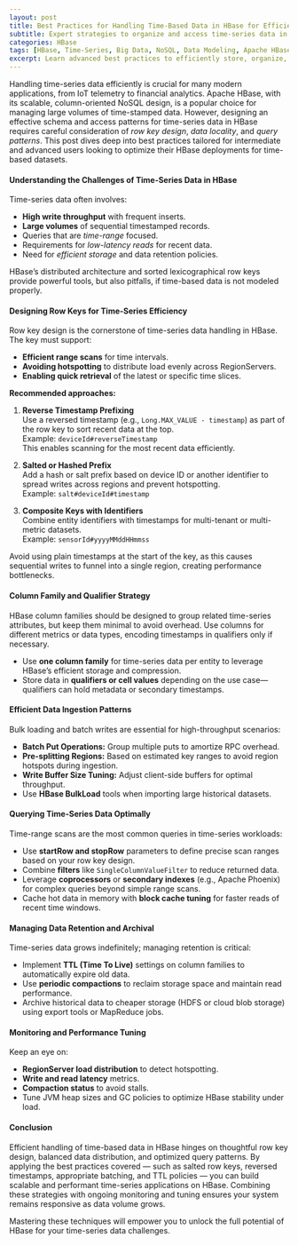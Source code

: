 ```yaml
---
layout: post  
title: Best Practices for Handling Time-Based Data in HBase for Efficient Time-Series Management  
subtitle: Expert strategies to organize and access time-series data in HBase for scalable big data solutions  
categories: HBase  
tags: [HBase, Time-Series, Big Data, NoSQL, Data Modeling, Apache HBase, Data Storage, Time-Based Data]  
excerpt: Learn advanced best practices to efficiently store, organize, and query time-based data in HBase. Optimize your time-series data management with expert tips for scalable performance.  
---
```

Handling time-series data efficiently is crucial for many modern applications, from IoT telemetry to financial analytics. Apache HBase, with its scalable, column-oriented NoSQL design, is a popular choice for managing large volumes of time-stamped data. However, designing an effective schema and access patterns for time-series data in HBase requires careful consideration of *row key design*, *data locality*, and *query patterns*. This post dives deep into best practices tailored for intermediate and advanced users looking to optimize their HBase deployments for time-based datasets.

#### Understanding the Challenges of Time-Series Data in HBase

Time-series data often involves:

- **High write throughput** with frequent inserts.
- **Large volumes** of sequential timestamped records.
- Queries that are *time-range* focused.
- Requirements for *low-latency reads* for recent data.
- Need for *efficient storage* and data retention policies.

HBase’s distributed architecture and sorted lexicographical row keys provide powerful tools, but also pitfalls, if time-based data is not modeled properly.

#### Designing Row Keys for Time-Series Efficiency

Row key design is the cornerstone of time-series data handling in HBase. The key must support:

- **Efficient range scans** for time intervals.
- **Avoiding hotspotting** to distribute load evenly across RegionServers.
- **Enabling quick retrieval** of the latest or specific time slices.

**Recommended approaches:**

1. **Reverse Timestamp Prefixing**  
   Use a reversed timestamp (e.g., `Long.MAX_VALUE - timestamp`) as part of the row key to sort recent data at the top.  
   Example: `deviceId#reverseTimestamp`  
   This enables scanning for the most recent data efficiently.

2. **Salted or Hashed Prefix**  
   Add a hash or salt prefix based on device ID or another identifier to spread writes across regions and prevent hotspotting.  
   Example: `salt#deviceId#timestamp`  

3. **Composite Keys with Identifiers**  
   Combine entity identifiers with timestamps for multi-tenant or multi-metric datasets.  
   Example: `sensorId#yyyyMMddHHmmss`  

Avoid using plain timestamps at the start of the key, as this causes sequential writes to funnel into a single region, creating performance bottlenecks.

#### Column Family and Qualifier Strategy

HBase column families should be designed to group related time-series attributes, but keep them minimal to avoid overhead. Use columns for different metrics or data types, encoding timestamps in qualifiers only if necessary.

- Use **one column family** for time-series data per entity to leverage HBase’s efficient storage and compression.
- Store data in **qualifiers or cell values** depending on the use case—qualifiers can hold metadata or secondary timestamps.

#### Efficient Data Ingestion Patterns

Bulk loading and batch writes are essential for high-throughput scenarios:

- **Batch Put Operations:** Group multiple puts to amortize RPC overhead.
- **Pre-splitting Regions:** Based on estimated key ranges to avoid region hotspots during ingestion.
- **Write Buffer Size Tuning:** Adjust client-side buffers for optimal throughput.
- Use **HBase BulkLoad** tools when importing large historical datasets.

#### Querying Time-Series Data Optimally

Time-range scans are the most common queries in time-series workloads:

- Use **startRow and stopRow** parameters to define precise scan ranges based on your row key design.
- Combine **filters** like `SingleColumnValueFilter` to reduce returned data.
- Leverage **coprocessors** or **secondary indexes** (e.g., Apache Phoenix) for complex queries beyond simple range scans.
- Cache hot data in memory with **block cache tuning** for faster reads of recent time windows.

#### Managing Data Retention and Archival

Time-series data grows indefinitely; managing retention is critical:

- Implement **TTL (Time To Live)** settings on column families to automatically expire old data.
- Use **periodic compactions** to reclaim storage space and maintain read performance.
- Archive historical data to cheaper storage (HDFS or cloud blob storage) using export tools or MapReduce jobs.

#### Monitoring and Performance Tuning

Keep an eye on:

- **RegionServer load distribution** to detect hotspotting.
- **Write and read latency** metrics.
- **Compaction status** to avoid stalls.
- Tune JVM heap sizes and GC policies to optimize HBase stability under load.

#### Conclusion

Efficient handling of time-based data in HBase hinges on thoughtful row key design, balanced data distribution, and optimized query patterns. By applying the best practices covered — such as salted row keys, reversed timestamps, appropriate batching, and TTL policies — you can build scalable and performant time-series applications on HBase. Combining these strategies with ongoing monitoring and tuning ensures your system remains responsive as data volume grows.

Mastering these techniques will empower you to unlock the full potential of HBase for your time-series data challenges.
